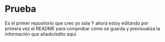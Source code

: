 # Prueba
Es el primer repositorio que creo yo sola
Y ahora estoy editando por primera vez el README para comprobar cómo se guarda y previsualiza la información
que añado/edito aquí.
